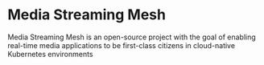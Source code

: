 # Media Streaming Mesh

Media Streaming Mesh is an open-source project with the goal of enabling real-time media applications to be first-class citizens in cloud-native Kubernetes environments
